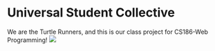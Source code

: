 # Universal Student Collective

We are the Turtle Runners, and this is our class project for CS186-Web Programming!
<img src="https://www.dolphinsandyou.com/wp-content/uploads/2015/11/seaturtleblog.jpg">
